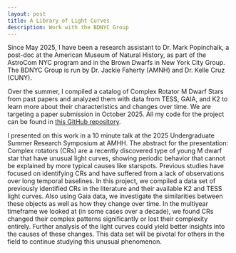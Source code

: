 ```yaml
---
layout: post
title: A Library of Light Curves
description: Work with the BDNYC Group
---
```


Since May 2025, I have been a research assistant to Dr. Mark Popinchalk, a post-doc at the American Museum of Natural History, as part of the AstroCom NYC program and in the Brown Dwarfs in New York City Group. The BDNYC Group is run by Dr. Jackie Faherty (AMNH) and Dr. Kelle Cruz (CUNY).

Over the summer, I compiled a catalog of Complex Rotator M Dwarf Stars from past papers and analyzed them with data from TESS, GAIA, and K2 to learn more about their characteristics and changes over time. We are targeting a paper submission in October 2025. All my code for the project can be found in [this GitHub repository](https://github.com/sarahedraves/SRMP-JMAG-Sarah).

I presented on this work in a 10 minute talk at the 2025 Undergraduate Summer Research Symposium at AMHH. The abstract for the presentation:  Complex rotators (CRs) are a recently discovered type of young M dwarf star that have unusual light curves, showing periodic behavior that cannot be explained by more typical causes like starspots. Previous studies have focused on identifying CRs and have suffered from a lack of observations over long temporal baselines. In this project, we compiled a data set of previously identified CRs in the literature and their available K2 and TESS light curves. Also using Gaia data, we investigate the similarities between these objects as well as how they change over time. In the multiyear timeframe we looked at (in some cases over a decade), we found CRs changed their complex patterns significantly or lost their complexity entirely. Further analysis of the light curves could yield better insights into the causes of these changes. This data set will be pivotal for others in the field to continue studying this unusual phenomenon.
